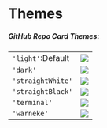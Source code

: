 # Themes

##### GitHub Repo Card Themes:

 <table>
  <tr>
    <td><code>'light'</code>:Default</td>
    <td><img align="center" src="https://my-github-cards.vercel.app/api/github-repo-card?user=robert-warneke&repo=github-cards&theme=light"></td>
  </tr>
  <tr>
    <td><code>'dark'</code></td>
    <td><img align="center" src="https://my-github-cards.vercel.app/api/github-repo-card?user=robert-warneke&repo=github-cards&theme=dark"></td>
  </tr>
  <tr>
    <td><code>'straightWhite'</code></td>
    <td><img align="center" src="https://my-github-cards.vercel.app/api/github-repo-card?user=robert-warneke&repo=github-cards&theme=straightWhite"></td>
  </tr>
  <tr>
    <td><code>'straightBlack'</code></td>
    <td><img align="center" src="https://my-github-cards.vercel.app/api/github-repo-card?user=robert-warneke&repo=github-cards&theme=straightBlack"></td>
  </tr>
  <tr>
    <td><code>'terminal'</code></td>
    <td><img align="center" src="https://my-github-cards.vercel.app/api/github-repo-card?user=robert-warneke&repo=github-cards&theme=terminal"></td>
  </tr>
  <tr>
    <td><code>'warneke'</code></td>
    <td><img align="center" src="https://my-github-cards.vercel.app/api/github-repo-card?user=robert-warneke&repo=github-cards&theme=warneke"></td>
  </tr>
</table> 